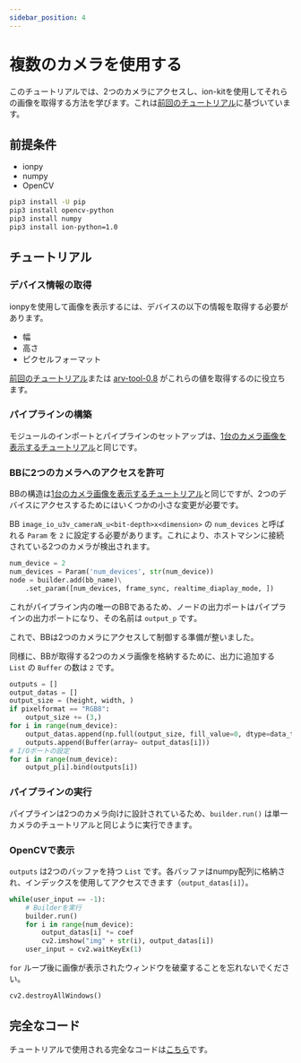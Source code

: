 ```yaml
---
sidebar_position: 4
---
```


# 複数のカメラを使用する

このチュートリアルでは、2つのカメラにアクセスし、ion-kitを使用してそれらの画像を取得する方法を学びます。これは[前回のチュートリアル](display-image)に基づいています。

## 前提条件

* ionpy 
* numpy
* OpenCV

```bash
pip3 install -U pip
pip3 install opencv-python
pip3 install numpy
pip3 install ion-python=1.0
```

## チュートリアル

### デバイス情報の取得

ionpyを使用して画像を表示するには、デバイスの以下の情報を取得する必要があります。

* 幅
* 高さ
* ピクセルフォーマット

[前回のチュートリアル](obtain-device-info.md)または [arv-tool-0.8](../../external/aravis/arv-tools.md) がこれらの値を取得するのに役立ちます。

### パイプラインの構築

モジュールのインポートとパイプラインのセットアップは、[1台のカメラ画像を表示するチュートリアル](display-image)と同じです。

### BBに2つのカメラへのアクセスを許可

BBの構造は[1台のカメラ画像を表示するチュートリアル](display-image)と同じですが、2つのデバイスにアクセスするためにはいくつかの小さな変更が必要です。

BB `image_io_u3v_cameraN_u<bit-depth>x<dimension>` の `num_devices` と呼ばれる `Param` を `2` に設定する必要があります。これにより、ホストマシンに接続されている2つのカメラが検出されます。

```python
num_device = 2
num_devices = Param('num_devices', str(num_device))
node = builder.add(bb_name)\
    .set_param([num_devices, frame_sync, realtime_diaplay_mode, ])
```

これがパイプライン内の唯一のBBであるため、ノードの出力ポートはパイプラインの出力ポートになり、その名前は `output_p` です。

これで、BBは2つのカメラにアクセスして制御する準備が整いました。

同様に、BBが取得する2つのカメラ画像を格納するために、出力に追加する `List` の `Buffer` の数は `2` です。

```python
outputs = []
output_datas = []
output_size = (height, width, )
if pixelformat == "RGB8":
    output_size += (3,)
for i in range(num_device):
    output_datas.append(np.full(output_size, fill_value=0, dtype=data_type))
    outputs.append(Buffer(array= output_datas[i]))
# I/Oポートの設定
for i in range(num_device):
    output_p[i].bind(outputs[i])
```

### パイプラインの実行

パイプラインは2つのカメラ向けに設計されているため、`builder.run()` は単一カメラのチュートリアルと同じように実行できます。

### OpenCVで表示

`outputs` は2つのバッファを持つ `List` です。各バッファはnumpy配列に格納され、インデックスを使用してアクセスできます（`output_datas[i]`）。

```python
while(user_input == -1):
    # Builderを実行
    builder.run()
    for i in range(num_device):
        output_datas[i] *= coef
        cv2.imshow("img" + str(i), output_datas[i])
    user_input = cv2.waitKeyEx(1)
```

`for` ループ後に画像が表示されたウィンドウを破棄することを忘れないでください。

```python
cv2.destroyAllWindows()
```

## 完全なコード

チュートリアルで使用される完全なコードは[こちら](https://github.com/Sensing-Dev/tutorials/blob/main/python/tutorial1_display_2cam.py)です。
